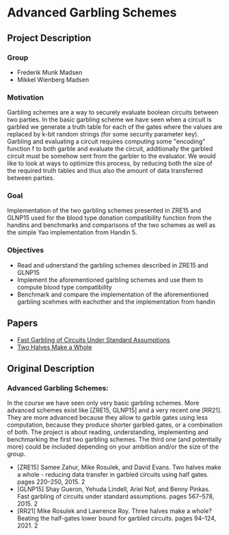 # Advanced Garbling Schemes

## Project Description
### Group
- Frederik Munk Madsen
- Mikkel Wienberg Madsen

### Motivation
Garbling schemes are a way to securely evaluate boolean circuits between two parties. In the basic garbling scheme we have seen when a circuit is garbled we generate a truth table for each of the gates where the values are replaced by k-bit random strings (for some security parameter key). Garbling and evaluating a circuit requires computing some "encoding" function f to both garble and evaluate the circuit, additionally the garbled circuit must be somehow sent from the garbler to the evaluator. We would like to look at ways to optimize this process, by reducing both the size of the required truth tables and thus also the amount of data transferred between parties.

### Goal
Implementation of the two garbling schemes presented in ZRE15 and GLNP15 used for the blood type donation compatibility function from the handins and benchmarks and comparisons of the two schemes as well as the simple Yao implementation from Handin 5.

### Objectives
- Read and udnerstand the garbling schemes described in ZRE15 and GLNP15
- Implement the aforementioned garbling schemes and use them to compute blood type compatibility
- Benchmark and compare the implementation of the aforementioned garbling scehmes with eachother and the implementation from handin


## Papers
- [Fast Garbling of Circuits Under Standard Assumptions](https://eprint.iacr.org/2015/751.pdf)
- [Two Halves Make a Whole](https://eprint.iacr.org/2014/756.pdf)



## Original Description
### Advanced Garbling Schemes:
In the course we have seen only very basic garbling schemes. More advanced schemes exist like [ZRE15, GLNP15] and a very recent one [RR21]. They are more advanced
because they allow to garble gates using less computation, because they produce shorter garbled gates,
or a combination of both. The project is about reading, understanding, implementing and benchmarking the first two garbling schemes. The third one (and potentially more) could be included depending
on your ambition and/or the size of the group.

- [ZRE15] Samee Zahur, Mike Rosulek, and David Evans. Two halves make a whole - reducing data transfer
          in garbled circuits using half gates. pages 220–250, 2015. 2
- [GLNP15] Shay Gueron, Yehuda Lindell, Ariel Nof, and Benny Pinkas. Fast garbling of circuits under
           standard assumptions. pages 567–578, 2015. 2
- [RR21] Mike Rosulek and Lawrence Roy. Three halves make a whole? Beating the half-gates lower
         bound for garbled circuits. pages 94–124, 2021. 2
